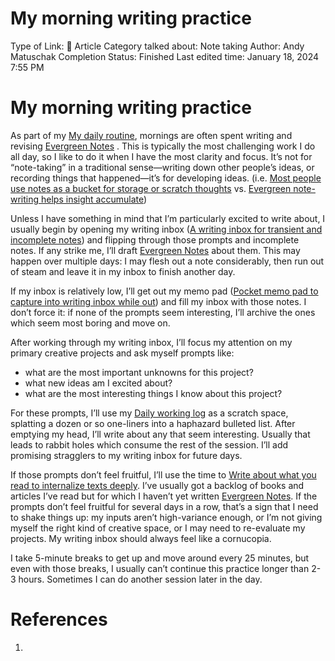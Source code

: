 # My morning writing practice

Type of Link: 📝 Article
Category talked about: Note taking
Author: Andy Matuschak
Completion Status: Finished
Last edited time: January 18, 2024 7:55 PM

# **My morning writing practice**

As part of my [My daily routine](https://notes.andymatuschak.org/zSve33D7x1qe5WUjojDcM9y), mornings are often spent writing and revising [Evergreen Notes](Evergreen%20Notes%208b05f5bf420f4caaad50f6fea2828638.md) . This is typically the most challenging work I do all day, so I like to do it when I have the most clarity and focus. It’s not for “note-taking” in a traditional sense—writing down other people’s ideas, or recording things that happened—it’s for developing ideas. (i.e. [Most people use notes as a bucket for storage or scratch thoughts](Most%20people%20use%20notes%20as%20a%20bucket%20for%20storage%20or%20scratch%20thoughts.md) vs. [Evergreen note-writing helps insight accumulate](Evergreen%20note-writing%20helps%20insight%20accumulate.md))

Unless I have something in mind that I’m particularly excited to write about, I usually begin by opening my writing inbox ([A writing inbox for transient and incomplete notes](A%20writing%20inbox%20for%20transient%20and%20incomplete%20notes.md)) and flipping through those prompts and incomplete notes. If any strike me, I’ll draft [Evergreen Notes](Evergreen%20Notes%208b05f5bf420f4caaad50f6fea2828638.md) about them. This may happen over multiple days: I may flesh out a note considerably, then run out of steam and leave it in my inbox to finish another day.

If my inbox is relatively low, I’ll get out my memo pad ([Pocket memo pad to capture into writing inbox while out](Pocket%20memo%20pad%20to%20capture%20into%20writing%20inbox%20while%20out.md)) and fill my inbox with those notes. I don’t force it: if none of the prompts seem interesting, I’ll archive the ones which seem most boring and move on.

After working through my writing inbox, I’ll focus my attention on my primary creative projects and ask myself prompts like:

- what are the most important unknowns for this project?
- what new ideas am I excited about?
- what are the most interesting things I know about this project?

For these prompts, I’ll use my [Daily working log](Daily%20working%20log.md) as a scratch space, splatting a dozen or so one-liners into a haphazard bulleted list. After emptying my head, I’ll write about any that seem interesting. Usually that leads to rabbit holes which consume the rest of the session. I’ll add promising stragglers to my writing inbox for future days.

If those prompts don’t feel fruitful, I’ll use the time to [Write about what you read to internalize texts deeply](Write%20about%20what%20you%20read%20to%20internalize%20texts%20deeply.md). I’ve usually got a backlog of books and articles I’ve read but for which I haven’t yet written [Evergreen Notes](Evergreen%20Notes%208b05f5bf420f4caaad50f6fea2828638.md). If the prompts don’t feel fruitful for several days in a row, that’s a sign that I need to shake things up: my inputs aren’t high-variance enough, or I’m not giving myself the right kind of creative space, or I may need to re-evaluate my projects. My writing inbox should always feel like a cornucopia.

I take 5-minute breaks to get up and move around every 25 minutes, but even with those breaks, I usually can’t continue this practice longer than 2-3 hours. Sometimes I can do another session later in the day.

# References

1.